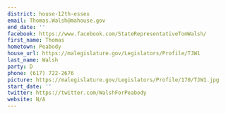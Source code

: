 ```yaml
---
district: house-12th-essex
email: Thomas.Walsh@mahouse.gov
end_date: ''
facebook: https://www.facebook.com/StateRepresentativeTomWalsh/
first_name: Thomas
hometown: Peabody
house_url: https://malegislature.gov/Legislators/Profile/TJW1
last_name: Walsh
party: D
phone: (617) 722-2676
picture: https://malegislature.gov/Legislators/Profile/170/TJW1.jpg
start_date: ''
twitter: https://twitter.com/WalshForPeabody
website: N/A
---
```

